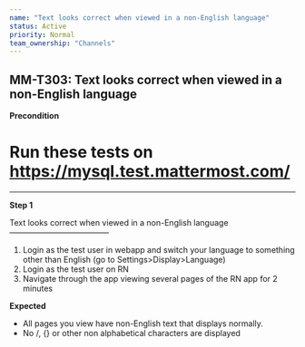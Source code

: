 ```yaml
---
name: "Text looks correct when viewed in a non-English language"
status: Active
priority: Normal
team_ownership: "Channels"
---
```


## MM-T303: Text looks correct when viewed in a non-English language

**Precondition**

# Run these tests on <https://mysql.test.mattermost.com/>

---

**Step 1**

Text looks correct when viewed in a non-English language\
–––––––––––––––––––––––––

1. Login as the test user in webapp and switch your language to something other than English (go to Settings>Display>Language)
2. Login as the test user on RN
3. Navigate through the app viewing several pages of the RN app for 2 minutes

**Expected**

- All pages you view have non-English text that displays normally.
- No /, {} or other non alphabetical characters are displayed
